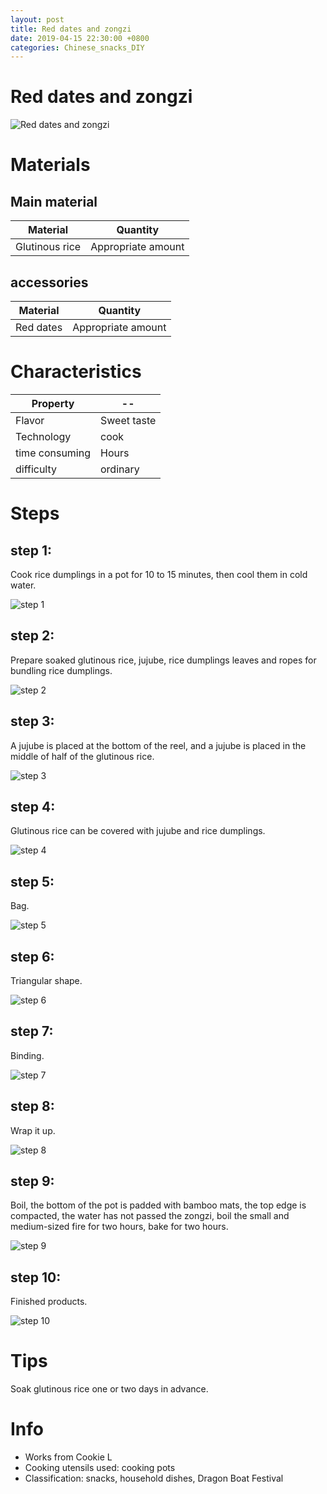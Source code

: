 ```yaml
---
layout: post
title: Red dates and zongzi
date: 2019-04-15 22:30:00 +0800
categories: Chinese_snacks_DIY
---
```


# Red dates and zongzi

![Red dates and zongzi]({{site.baseurl}}/img/404217/404217.jpg)

# Materials


## Main material

Material|Quantity
--|--
Glutinous rice|Appropriate amount

## accessories

Material|Quantity
--|--
Red dates|Appropriate amount

# Characteristics

Property|--
--|--
Flavor|Sweet taste
Technology|cook
time consuming|Hours
difficulty|ordinary

# Steps

## step 1:

Cook rice dumplings in a pot for 10 to 15 minutes, then cool them in cold water.

![step 1]({{site.baseurl}}/img/404217/1.jpg)

## step 2:

Prepare soaked glutinous rice, jujube, rice dumplings leaves and ropes for bundling rice dumplings.

![step 2]({{site.baseurl}}/img/404217/2.jpg)

## step 3:

A jujube is placed at the bottom of the reel, and a jujube is placed in the middle of half of the glutinous rice.

![step 3]({{site.baseurl}}/img/404217/3.jpg)

## step 4:

Glutinous rice can be covered with jujube and rice dumplings.

![step 4]({{site.baseurl}}/img/404217/4.jpg)

## step 5:

Bag.

![step 5]({{site.baseurl}}/img/404217/5.jpg)

## step 6:

Triangular shape.

![step 6]({{site.baseurl}}/img/404217/6.jpg)

## step 7:

Binding.

![step 7]({{site.baseurl}}/img/404217/7.jpg)

## step 8:

Wrap it up.

![step 8]({{site.baseurl}}/img/404217/8.jpg)

## step 9:

Boil, the bottom of the pot is padded with bamboo mats, the top edge is compacted, the water has not passed the zongzi, boil the small and medium-sized fire for two hours, bake for two hours.

![step 9]({{site.baseurl}}/img/404217/9.jpg)

## step 10:

Finished products.

![step 10]({{site.baseurl}}/img/404217/10.jpg)

# Tips

Soak glutinous rice one or two days in advance.

# Info

- Works from Cookie L
- Cooking utensils used: cooking pots
- Classification: snacks, household dishes, Dragon Boat Festival